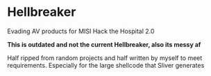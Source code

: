 # Hellbreaker
Evading AV products for MISI Hack the Hospital 2.0

**This is outdated and not the current Hellbreaker, also its messy af**

Half ripped from random projects and half written by myself to meet requirements. Especially for the large shellcode that Sliver generates
